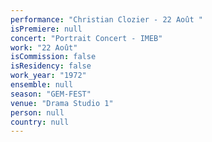 ```yaml
---
performance: "Christian Clozier - 22 Août "
isPremiere: null
concert: "Portrait Concert - IMEB"
work: "22 Août"
isCommission: false
isResidency: false
work_year: "1972"
ensemble: null
season: "GEM-FEST"
venue: "Drama Studio 1"
person: null
country: null
---
```


